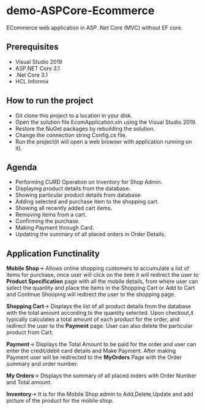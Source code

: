 # demo-ASPCore-Ecommerce
ECommerce web application in ASP .Net Core (MVC) without EF core.

## Prerequisites

* Visual Studio 2019 
* ASP.NET Core 3.1 
* .Net Core 3.1
* HCL Informix

## How to run the project

* Git clone this project to a location in your disk.
* Open the solution file EcomApplication.sln using the Visual Studio 2019.
* Restore the NuGet packages by rebuilding the solution.
* Change the connection string Config.cs file.
* Run the project(it will open a web browser with application running on it).

## Agenda

* Performing CURD Operation on Inventory for Shop Admin.
* Displaying product details from the database.
* Showing particular product details from database.
* Adding selected and purchase item to the shopping cart.
* Showing all recently added cart items.
* Removing items from a cart.
* Confirming the purchase.
* Making Payment through Card.
* Updating the summary of all placed orders in Order Details.


## Application Functinality

**Mobile Shop**-> Allows online shopping customers to accumulate a list of items for purchase, once user will click on the item it will redirect the user to **Product Specification** page with all the mobile details, from where user can select the quantity and place the items in the Shopping Cart or Add to Cart and Continue Shooping will redirect the user to the shopping page.

**Shopping Cart**-> Displays the list of all product details from the database with the total amount according to the quantity selected. Upon checkout,it typically calculates a total amount of each product for the order, and redirect the user to the **Payment** page. User can also delete the particular product from Cart.

**Payment**-> Displays the Total Amount to be paid for the order and user can enter the credit/debit card details and Make Payment. After making Payment user will be redirected to the **MyOrders** Page with the Order summary and order number.

**My Orders**-> Displays the summary of all placed orders with Order Number and Total amount.

**Inventory**-> It is for the Mobile Shop admin to Add,Delete,Update and add picture of the product for the mobile shop.




